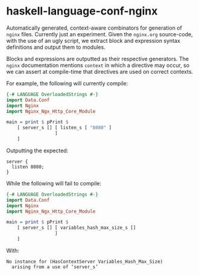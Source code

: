 # haskell-language-conf-nginx
Automatically generated, context-aware combinators for generation of `nginx`
files. Currently just an experiment. Given the `nginx.org` source-code, with the
use of an ugly script, we extract block and expression syntax definitions and
output them to modules.

Blocks and expressions are outputted as their respective generators. The `nginx`
documentation mentions `context` in which a directive may occur, so we can
assert at compile-time that directives are used on correct contexts.

For example, the following will currently compile:

```haskell
{-# LANGUAGE OverloadedStrings #-}
import Data.Conf
import Nginx
import Nginx_Ngx_Http_Core_Module

main = print $ pPrint $
    [ server_s [] [ listen_s [ "8080" ]
                  ]
    ]
```

Outputting the expected:
```
server {
  listen 8080;
}
```

While the following will fail to compile:
```haskell
{-# LANGUAGE OverloadedStrings #-}
import Data.Conf
import Nginx
import Nginx_Ngx_Http_Core_Module

main = print $ pPrint $
    [ server_s [] [ variables_hash_max_size_s []
                  ]
    ]
```

With:
```
No instance for (HasContextServer Variables_Hash_Max_Size)
  arising from a use of ‘server_s’
```
